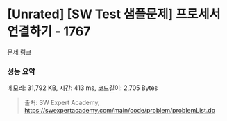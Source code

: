 # [Unrated] [SW Test 샘플문제] 프로세서 연결하기 - 1767 

[문제 링크](https://swexpertacademy.com/main/code/problem/problemDetail.do?contestProbId=AV4suNtaXFEDFAUf) 

### 성능 요약

메모리: 31,792 KB, 시간: 413 ms, 코드길이: 2,705 Bytes



> 출처: SW Expert Academy, https://swexpertacademy.com/main/code/problem/problemList.do